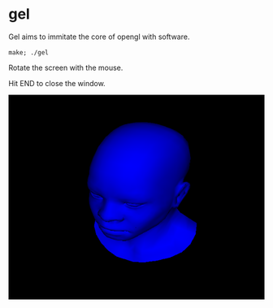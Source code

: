 # gel

Gel aims to immitate the core of opengl with software.

    make; ./gel

Rotate the screen with the mouse.

Hit END to close the window.

![screenshot](scrots/2018-01-10-232649_600x480_scrot.png)
